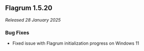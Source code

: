 ## Flagrum 1.5.20

_Released 28 January 2025_

### Bug Fixes

* Fixed issue with Flagrum initialization progress on Windows 11
